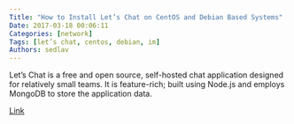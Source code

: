 ```yaml
---
Title: "How to Install Let’s Chat on CentOS and Debian Based Systems"
Date: 2017-03-18 00:06:11
Categories: [network]
Tags: [let’s chat, centos, debian, im]
Authors: sedlav
---
```


Let’s Chat is a free and open source, self-hosted chat application designed for relatively small teams. It is feature-rich; built using Node.js and employs MongoDB to store the application data.

[Link](https://www.tecmint.com/install-lets-chat-on-centos-ubuntu-debian/)
